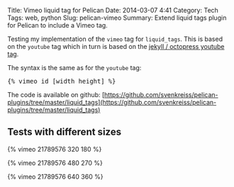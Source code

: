 Title: Vimeo liquid tag for Pelican
Date: 2014-03-07 4:41
Category: Tech
Tags: web, python
Slug: pelican-vimeo
Summary: Extend liquid tags plugin for Pelican to include a Vimeo tag.


Testing my implementation of the `vimeo` tag for `liquid_tags`. This is based on the `youtube` tag which in turn is based on the [jekyll / octopress youtube tag](https://gist.github.com/jamieowen/2063748).

The syntax is the same as for the `youtube` tag:

<div class="highlight"><pre>
{% vimeo id [width height] %}
</pre></div>

The code is available on github: [https://github.com/svenkreiss/pelican-plugins/tree/master/liquid_tags](https://github.com/svenkreiss/pelican-plugins/tree/master/liquid_tags)


## Tests with different sizes

{% vimeo 21789576 320 180 %}

{% vimeo 21789576 480 270 %}

{% vimeo 21789576 640 360 %}



